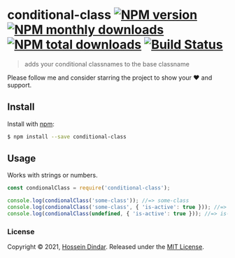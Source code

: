 # conditional-class [![NPM version](https://img.shields.io/npm/v/conditional-class.svg?style=flat)](https://www.npmjs.com/package/conditional-class) [![NPM monthly downloads](https://img.shields.io/npm/dm/conditional-class.svg?style=flat)](https://npmjs.org/package/conditional-class) [![NPM total downloads](https://img.shields.io/npm/dt/conditional-class.svg?style=flat)](https://npmjs.org/package/iconditional-class) [![Build Status](https://travis-ci.com/hosseind88/conditional-class.svg?branch=main)](https://travis-ci.com/hosseind88/conditional-class)

> adds your conditional classnames to the base classname

Please follow me and consider starring the project to show your :heart: and support.

## Install

Install with [npm](https://www.npmjs.com/):

```sh
$ npm install --save conditional-class
```

## Usage

Works with strings or numbers.

```js
const condionalClass = require('conditional-class');

console.log(condionalClass('some-class')); //=> some-class
console.log(condionalClass('some-class', { 'is-active': true })); //=> some-class is-active
console.log(condionalClass(undefined, { 'is-active': true })); //=> is-active
```

### License

Copyright © 2021, [Hossein Dindar](https://github.com/hosseind88).
Released under the [MIT License](LICENSE).